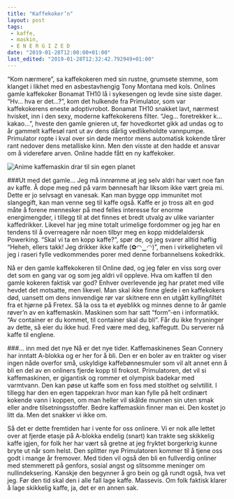 ```yaml
---
title: "Kaffekoker’n"
layout: post
tags: 
 - kaffe,
 - maskin,
 - E N E R G I Z E D
date: "2019-01-28T12:00:00+01:00"
last_edited: "2019-01-28T12:32:42.792949+01:00"
---
```

“Kom nærmere”, sa kaffekokeren med sin rustne, grumsete stemme, som klanget i likhet med en asbestavhengig Tony Montana med kols. Onlines gamle kaffekoker Bonamat TH10 lå i sykesengen og levde sine siste dager. “Hv… hva er det…?”, kom det hulkende fra Primulator, som var kaffekokerens eneste adoptivrobot. Bonamat TH10 snakket lavt, nærmest hvisket, inn i den sexy, moderne kaffekokerens filter. “Jeg… foretrekker k… kakao...”, hveste den gamle gnieren ut, før hovedkortet gikk ad undas og to år gammelt kaffesøl rant ut av dens dårlig vedlikeholdte vannpumpe. Primulator ropte i kval over sin døde mentor mens automatisk kokende tårer rant nedover dens metalliske kinn. Men den visste at den hadde et ansvar om å videreføre arven. Online hadde fått en ny kaffekoker.

![Anime kaffemaskin drar til sin egen planet](https://online.ntnu.no/media/images/responsive/1f496550-f607-422d-a874-22cd4d950a98.png)

###Ut med det gamle...
Jeg må innrømme at jeg selv aldri har vært noe fan av kaffe. Å dope meg ned på varm bønnesaft har liksom ikke vært greia mi. Dette er jo selvsagt en vanesak. Kan man bygge opp immunitet mot slangegift, kan man venne seg til kaffe også. Kaffe er jo tross alt en god måte å forene mennesker på med felles interesse for enorme energimengder, i tillegg til at det finnes et bredt utvalg av ulike varianter kaffedrikker. Likevel har jeg mine totalt urimelige fordommer og jeg har en tendens til å overreagere når noen tilbyr meg en kopp middelaldersk Powerking. “Skal vi ta en kopp kaffe?”, spør de, og jeg svarer alltid høflig “Heheh, ellers takk! Jeg drikker ikke kaffe (✿◠‿◠)”, men i virkeligheten vil jeg i raseri fylle vedkommendes porer med denne forbannelsens kokedrikk.

Nå er den gamle kaffekokeren til Online død, og jeg føler en viss sorg over det som en gang var og som jeg aldri vil oppleve. Hva om kaffen til den gamle kokeren faktisk var god? Enhver overlevende jeg har pratet med ville hevdet det motsatte, men likevel. Man skal ikke finne glede i en kaffekokers død, uansett om dens innvendige rør var skitnere enn en utgått kyllingfiltét fra et hjørne på Fretex. Så la oss ta et øyeblikk og minnes denne to år gamle røver’n av en kaffemaskin. Maskinen som har satt “form”-en i informatikk. “Av container er du kommet, til container skal du bli”. Får du ikke frysninger av dette, så eier du ikke hud. Fred være med deg, kaffegutt. Du serverer nå kaffe til englene.

###… inn med det nye
Nå er det nye tider. Kaffemaskinenes Sean Connery har inntatt A-blokka og er her for å bli. Den er en boler av en trakter og viser ingen nåde overfor små, uskyldige kaffebønnesmuler som vil alt annet enn å bli en del av en onliners fjerde kopp til frokost. Primulatoren, det vil si kaffemaskinen, er gigantisk og rommer et olympisk badekar med varmtvann. Den kan pøse ut kaffe som en foss med stolthet og selvtillit. I tillegg har den en egen tappekran hvor man kan fylle på helt ordinært kokende vann i koppen, om man heller vil skålde munnen sin uten smak eller andre tilsetningsstoffer. Bedre kaffemaskin finner man ei. Den kostet jo litt da. Men det snakker vi ikke om.

Så det er dette fremtiden har i vente for oss onlinere. Vi er nok alle lettet over at fjerde etasje på A-blokka endelig (snart) kan trakte seg skikkelig kaffe igjen, for folk her har vært så gretne at jeg fryktet borgerkrig kunne bryte ut når som helst. Den splitter nye Primulatoren kommer til å tjene oss godt i mange år fremover. Med tiden vil også den bli en fullverdig onliner med stemmerett på genfors, sosial angst og slitsomme meninger om nullindeksering. Kanskje den begynner å gro bein og gå rundt også, hva vet jeg. Før den tid skal den i alle fall lage kaffe. Massevis. Om folk faktisk klarer å lage skikkelig kaffe, ja, det er en annen sak.